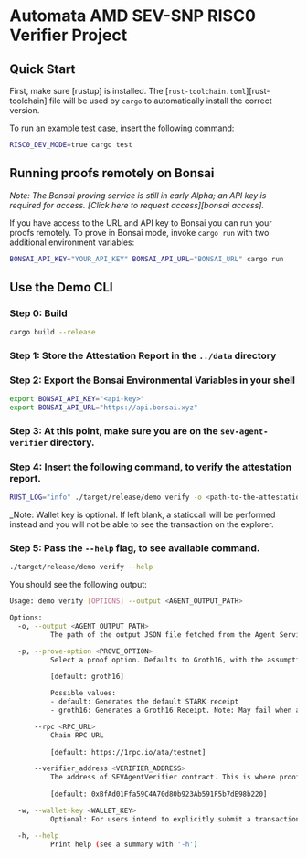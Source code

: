 # Automata AMD SEV-SNP RISC0 Verifier Project

## Quick Start

First, make sure [rustup] is installed. The
[`rust-toolchain.toml`][rust-toolchain] file will be used by `cargo` to
automatically install the correct version.

To run an example [test case](./host/src//lib.rs), insert the following command:

```bash
RISC0_DEV_MODE=true cargo test
```

## Running proofs remotely on Bonsai

_Note: The Bonsai proving service is still in early Alpha; an API key is
required for access. [Click here to request access][bonsai access]._

If you have access to the URL and API key to Bonsai you can run your proofs
remotely. To prove in Bonsai mode, invoke `cargo run` with two additional
environment variables:

```bash
BONSAI_API_KEY="YOUR_API_KEY" BONSAI_API_URL="BONSAI_URL" cargo run
```

## Use the Demo CLI

### Step 0: Build

```bash
cargo build --release
```

### Step 1: Store the Attestation Report in the `../data` directory

### Step 2: Export the Bonsai Environmental Variables in your shell

```bash
export BONSAI_API_KEY="<api-key>"
export BONSAI_API_URL="https://api.bonsai.xyz"
```

### Step 3: At this point, make sure you are on the `sev-agent-verifier` directory.

### Step 4: Insert the following command, to verify the attestation report.

```bash
RUST_LOG="info" ./target/release/demo verify -o <path-to-the-attestation-report-output-file> -w <your-wallet-key>
```

_Note: Wallet key is optional. If left blank, a staticcall will be performed instead and you will not be able to see the transaction on the explorer.

### Step 5: Pass the `--help` flag, to see available command.

```bash
./target/release/demo verify --help
```
You should see the following output:

```bash
Usage: demo verify [OPTIONS] --output <AGENT_OUTPUT_PATH>

Options:
  -o, --output <AGENT_OUTPUT_PATH>
          The path of the output JSON file fetched from the Agent Service

  -p, --prove-option <PROVE_OPTION>
          Select a proof option. Defaults to Groth16, with the assumption that the Guest program is running on Bonsai
          
          [default: groth16]

          Possible values:
          - default: Generates the default STARK receipt
          - groth16: Generates a Groth16 Receipt. Note: May fail when attempting to generate Groth16 receipt locally on Apple Silicon machines

      --rpc <RPC_URL>
          Chain RPC URL
          
          [default: https://1rpc.io/ata/testnet]

      --verifier_address <VERIFIER_ADDRESS>
          The address of SEVAgentVerifier contract. This is where proofs are verified on-chain
          
          [default: 0xBfAd01Ffa59C4A70d80b923Ab591F5b7dE98b220]

  -w, --wallet-key <WALLET_KEY>
          Optional: For users intend to explicitly submit a transaction for verification. If left blank, a static call is made instead

  -h, --help
          Print help (see a summary with '-h')

```